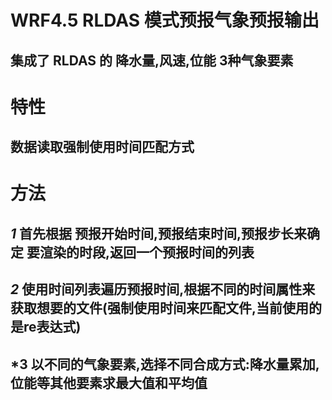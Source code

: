 # WRF4.5 RLDAS 模式预报气象预报输出

## 集成了 RLDAS 的 降水量,风速,位能 3种气象要素

# 特性
## 数据读取强制使用时间匹配方式


# 方法
## ***1*** 首先根据 预报开始时间,预报结束时间,预报步长来确定 要渲染的时段,返回一个预报时间的列表
## ***2*** 使用时间列表遍历预报时间,根据不同的时间属性来获取想要的文件(强制使用时间来匹配文件,当前使用的是re表达式)
## ***3** 以不同的气象要素,选择不同合成方式:降水量累加,位能等其他要素求最大值和平均值

